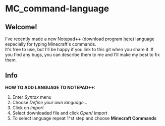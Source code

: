 # MC_command-language

## Welcome!
I've recently made a new Notepad++ (download program [here](https://notepad-plus-plus.org/download/))  language especially for typing Minecraft's commands.  
It's free to use, but I'll be happy if you link to this git when you share it.
If you find any bugs, you can describe them to me and I'll make my best to fix them. 

## Info

**HOW TO ADD LANGUAGE TO NOTEPAD++:**  
1. Enter *Syntax* menu  
1. Choose *Define your own language...*  
1. Click on *Import*  
1. Select downloaded file and click *Open/ Import*  
1. To select language repeat 1^st step and choose **Minecraft Commands**  
